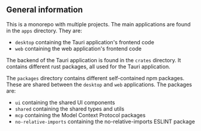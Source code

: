 ## General information

This is a monorepo with multiple projects.
The main applications are found in the `apps` directory.
They are:

- `desktop` containing the Tauri application's frontend code
- `web` containing the web application's frontend code

The backend of the Tauri application is found in the `crates` directory.
It contains different rust packages, all used for the Tauri application.

The `packages` directory contains different self-contained npm packages.
These are shared between the `desktop` and `web` applications.
The packages are:

- `ui` containing the shared UI components
- `shared` containing the shared types and utils
- `mcp` containing the Model Context Protocol packages
- `no-relative-imports` containing the no-relative-imports ESLINT package
